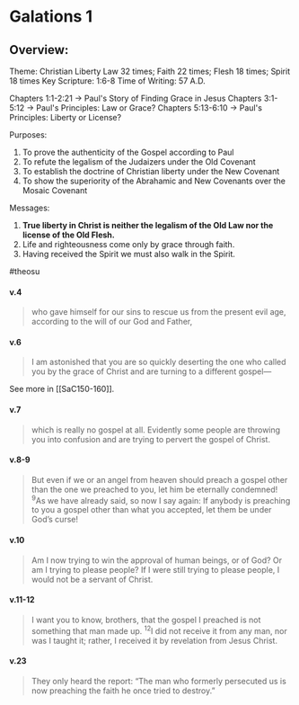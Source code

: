 # Galations 1

## Overview:
Theme: Christian Liberty
Law 32 times; Faith 22 times; Flesh 18 times; Spirit 18 times
Key Scripture: 1:6-8
Time of Writing: 57 A.D.

Chapters 1:1-2:21 → Paul's Story of Finding Grace in Jesus
Chapters 3:1-5:12 → Paul's Principles: Law or Grace?
Chapters 5:13-6:10 → Paul's Principles: Liberty or License?

Purposes:
1. To prove the authenticity of the Gospel according to Paul
2. To refute the legalism of the Judaizers under the Old Covenant
3. To establish the doctrine of Christian liberty under the New Covenant
4. To show the superiority of the Abrahamic and New Covenants over the Mosaic Covenant

Messages:
1. **True liberty in Christ is neither the legalism of the Old Law nor the license of the Old Flesh.**
2. Life and righteousness come only by grace through faith.
3. Having received the Spirit we must also walk in the Spirit.

#theosu 

#### v.4
>who gave himself for our sins to rescue us from the present evil age, according to the will of our God and Father,

#### v.6
>I am astonished that you are so quickly deserting the one who called you by the grace of Christ and are turning to a different gospel—

See more in [[SaC150-160]].

#### v.7
>which is really no gospel at all. Evidently some people are throwing you into confusion and are trying to pervert the gospel of Christ.

#### v.8-9
>But even if we or an angel from heaven should preach a gospel other than the one we preached to you, let him be eternally condemned! <sup>9</sup>As we have already said, so now I say again: If anybody is preaching to you a gospel other than what you accepted, let them be under God’s curse!

#### v.10
>Am I now trying to win the approval of human beings, or of God? Or am I trying to please people? If I were still trying to please people, I would not be a servant of Christ.

#### v.11-12
>I want you to know, brothers, that the gospel I preached is not something that man made up. <sup>12</sup>I did not receive it from any man, nor was I taught it; rather, I received it by revelation from Jesus Christ.

#### v.23
>They only heard the report: “The man who formerly persecuted us is now preaching the faith he once tried to destroy.”

